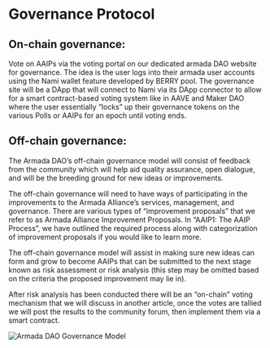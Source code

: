 # Governance Protocol

## On-chain governance:

Vote on AAIPs via the voting portal on our dedicated armada DAO website for governance. The idea is the user logs into their armada user accounts using the Nami wallet feature developed by BERRY pool. The governance site will be a DApp that will connect to Nami via its DApp connector to allow for a smart contract-based voting system like in AAVE and Maker DAO where the user essentially “locks” up their governance tokens on the various Polls or AAIPs for an epoch until voting ends.

## Off-chain governance:

The Armada DAO’s off-chain governance model will consist of feedback from the community which will help aid quality assurance, open dialogue, and will be the breeding ground for new ideas or improvements.

The off-chain governance will need to have ways of participating in the improvements to the Armada Alliance’s services, management, and governance. There are various types of “improvement proposals” that we refer to as Armada Alliance Improvement Proposals. In “AAIP1: The AAIP Process”, we have outlined the required process along with categorization of improvement proposals if you would like to learn more.

The off-chain governance model will assist in making sure new ideas can form and grow to become AAIPs that can be submitted to the next stage known as risk assessment or risk analysis (this step may be omitted based on the criteria the proposed improvement may lie in).

After risk analysis has been conducted there will be an “on-chain” voting mechanism that we will discuss in another article, once the votes are tallied we will post the results to the community forum, then implement them via a smart contract.

![Armada DAO Governance Model](https://lh6.googleusercontent.com/YbKwTmLvcXw8\_jDQuZYf91LXr5H5THpMU5orRNK1C0juevjbuPHNynzBqmsgubvog9F60VUsjhn8qxw9UZsxcQsKf4ZtZN21nexEHI4198JUmvmSwdocIoVI7c3LjGPT6ojPkibF)
